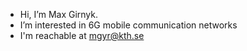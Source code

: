 - Hi, I’m Max Girnyk.
- I’m interested in 6G mobile communication networks
- I'm reachable at mgyr@kth.se

<!---
girnyk/girnyk is a ✨ special ✨ repository because its `README.md` (this file) appears on your GitHub profile.
You can click the Preview link to take a look at your changes.
--->
